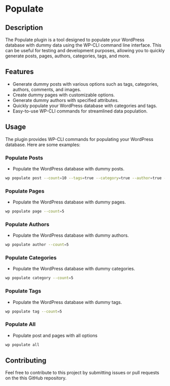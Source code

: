 # Populate

## Description

The Populate plugin is a tool designed to populate your WordPress database with dummy data using the WP-CLI command line interface. This can be useful for testing and development purposes, allowing you to quickly generate posts, pages, authors, categories, tags, and more.

## Features

- Generate dummy posts with various options such as tags, categories, authors, comments, and images.
- Create dummy pages with customizable options.
- Generate dummy authors with specified attributes.
- Quickly populate your WordPress database with categories and tags.
- Easy-to-use WP-CLI commands for streamlined data population.

## Usage

The plugin provides WP-CLI commands for populating your WordPress database. Here are some examples:

### Populate Posts
- Populate the WordPress database with dummy posts.
```bash
wp populate post --count=10 --tags=true --category=true --author=true --comment=true --image=true --all=true
```

### Populate Pages
- Populate the WordPress database with dummy pages.
```bash
wp populate page --count=5
```

### Populate Authors
- Populate the WordPress database with dummy authors.
```bash
wp populate author --count=5
```

### Populate Categories
- Populate the WordPress database with dummy categories.
```bash
wp populate category --count=5
```

### Populate Tags
- Populate the WordPress database with dummy tags.
```bash
wp populate tag --count=5
```

### Populate All
- Populate post and pages with all options
```bash
wp populate all
```

## Contributing
Feel free to contribute to this project by submitting issues or pull requests on the this GitHub repository.

